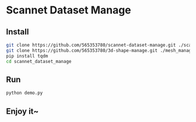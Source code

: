 # Scannet Dataset Manage

## Install

```bash
git clone https://github.com/565353780/scannet-dataset-manage.git ./scannet_dataset_manage
git clone https://github.com/565353780/3d-shape-manage.git ./mesh_manage
pip install tqdm
cd scannet_dataset_manage
```

## Run

```bash
python demo.py
```

## Enjoy it~

